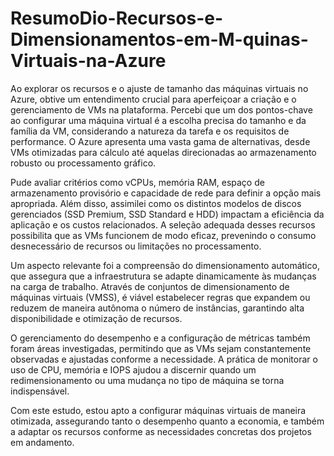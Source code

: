 # ResumoDio-Recursos-e-Dimensionamentos-em-M-quinas-Virtuais-na-Azure

Ao explorar os recursos e o ajuste de tamanho das máquinas virtuais no Azure, obtive um entendimento crucial para aperfeiçoar a criação e o gerenciamento de VMs na plataforma. Percebi que um dos pontos-chave ao configurar uma máquina virtual é a escolha precisa do tamanho e da família da VM, considerando a natureza da tarefa e os requisitos de performance. O Azure apresenta uma vasta gama de alternativas, desde VMs otimizadas para cálculo até aquelas direcionadas ao armazenamento robusto ou processamento gráfico.

Pude avaliar critérios como vCPUs, memória RAM, espaço de armazenamento provisório e capacidade de rede para definir a opção mais apropriada. Além disso, assimilei como os distintos modelos de discos gerenciados (SSD Premium, SSD Standard e HDD) impactam a eficiência da aplicação e os custos relacionados. A seleção adequada desses recursos possibilita que as VMs funcionem de modo eficaz, prevenindo o consumo desnecessário de recursos ou limitações no processamento.

Um aspecto relevante foi a compreensão do dimensionamento automático, que assegura que a infraestrutura se adapte dinamicamente às mudanças na carga de trabalho. Através de conjuntos de dimensionamento de máquinas virtuais (VMSS), é viável estabelecer regras que expandem ou reduzem de maneira autônoma o número de instâncias, garantindo alta disponibilidade e otimização de recursos.

O gerenciamento do desempenho e a configuração de métricas também foram áreas investigadas, permitindo que as VMs sejam constantemente observadas e ajustadas conforme a necessidade. A prática de monitorar o uso de CPU, memória e IOPS ajudou a discernir quando um redimensionamento ou uma mudança no tipo de máquina se torna indispensável.

Com este estudo, estou apto a configurar máquinas virtuais de maneira otimizada, assegurando tanto o desempenho quanto a economia, e também a adaptar os recursos conforme as necessidades concretas dos projetos em andamento.

